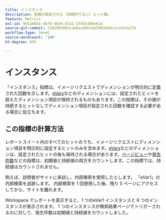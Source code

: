```yaml
---
title: インスタンス
description: 変数が設定された（持続的でない）ヒット数。
feature: Metrics
exl-id: 9d1a66b5-46f9-4834-87a1-5f63e386e61d
source-git-commit: 21029930b5cae6acb6bc6a59836ddc1ca33cb27e
workflow-type: tm+mt
source-wordcount: '196'
ht-degree: 65%

---
```


# インスタンス

「インスタンス」指標は、イメージリクエストでディメンションが明示的に定義された回数を示します。[eVars](../dimensions/evar.md)などのディメンションには、設定されたヒットを超えたディメンション項目が保持されるものもあります。この指標は、その値が持続するヒットなしでディメンション項目が設定された回数を確認する必要がある場合に役立ちます。

## この指標の計算方法

レポートスイート内のすべてのヒットのうち、イメージリクエストにディメンション項目を明示的に設定するヒットのみを含めます。[eVars](../dimensions/evar.md)などのディメンションは、設定されたヒットの後も保持される場合があります。[ページビュー](page-views.md)や[発生件数](occurrences.md)などの指標は、初期値と持続値の両方をカウントします。この指標では、持続値はカウントされません。

例えば、訪問者がサイトに来訪し、内部検索を使用したとします。 「eVar1」の内部検索を追跡します。 内部検索を 1 回使用した後、残り 5 ページにアクセスしてから、サイトを離れます。

Workspace でレポートを表示すると、1 つのeVar1 インスタンスと 6 つのインスタンスが表示されます。 1 つのインスタンスが検索結果ページでトリガーされるのに対して、発生件数は初期値と持続値をカウントしました。
